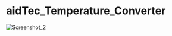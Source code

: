 # aidTec_Temperature_Converter
![Screenshot_2](https://github.com/AbdulRehmanGHub/aidTec_Temperature_Converter/assets/105493274/43b36602-1a0a-46c1-babd-7121d6e86a6f)
